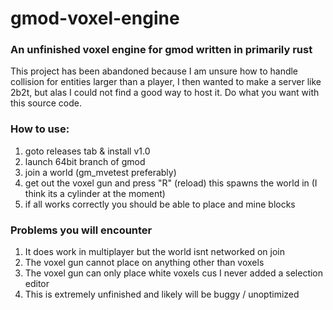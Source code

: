 # gmod-voxel-engine

### An unfinished voxel engine for gmod written in primarily rust
This project has been abandoned because I am unsure how to handle collision for entities larger than a player, I then wanted to make a server like 2b2t,
but alas I could not find a good way to host it. Do what you want with this source code.

### How to use:
1. goto releases tab & install v1.0
2. launch 64bit branch of gmod
3. join a world (gm_mvetest preferably)
4. get out the voxel gun and press "R" (reload) this spawns the world in (I think its a cylinder at the moment)
5. if all works correctly you should be able to place and mine blocks

### Problems you will encounter
1. It does work in multiplayer but the world isnt networked on join
2. The voxel gun cannot place on anything other than voxels
3. The voxel gun can only place white voxels cus I never added a selection editor
4. This is extremely unfinished and likely will be buggy / unoptimized
